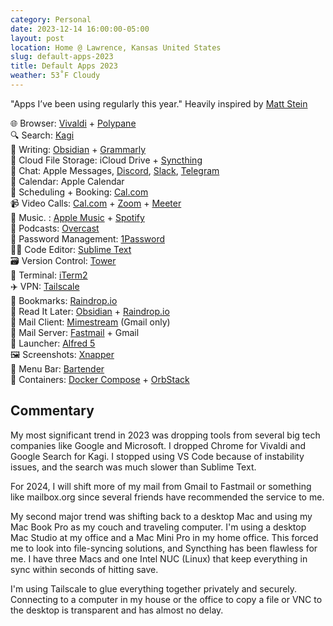 ```yaml
---
category: Personal
date: 2023-12-14 16:00:00-05:00
layout: post
location: Home @ Lawrence, Kansas United States
slug: default-apps-2023
title: Default Apps 2023
weather: 53˚F Cloudy
---
```


"Apps I’ve been using regularly this year." Heavily inspired by [Matt Stein](https://mattstein.com/thoughts/default-apps-2023/)

🌐 Browser: [Vivaldi](https://vivaldi.com) + [Polypane](https://polypane.app)  
🔍 Search: [Kagi](https://kagi.com)  
📝 Writing: [Obsidian](https://obsidian.md/) + [Grammarly](https://grammarly.com)  
📁 Cloud File Storage: iCloud Drive + [Syncthing](https://syncthing.net)  
💬 Chat: Apple Messages, [Discord](https://discord.com/), [Slack](https://slack.com/), [Telegram](https://telegram.org)  
📆 Calendar: Apple Calendar  
📆 Scheduling + Booking: [Cal.com](https://cal.com)  
📹 Video Calls: [Cal.com](https://cal.com) + [Zoom](https://zoom.us) + [Meeter](https://www.trymeeter.com)  
🎵 Music. : [Apple Music](https://www.apple.com/apple-music/) + [Spotify](https://spotify.com)  
🎤 Podcasts: [Overcast](https://overcast.fm)  
🔐 Password Management: [1Password](https://1password.com/)  
🧑‍💻 Code Editor: [Sublime Text](https://www.sublimetext.com/)  
🗃️ Version Control: [Tower](https://www.git-tower.com)  
🐚 Terminal: [iTerm2](https://iterm2.com)  
✈️ VPN: [Tailscale](https://tailscale.com)  
🔖 Bookmarks: [Raindrop.io](https://raindrop.io)  
📑 Read It Later: [Obsidian](https://obsidian.md/) + [Raindrop.io](https://raindrop.io)  
📨 Mail Client: [Mimestream](https://mimestream.com) (Gmail only)  
📮 Mail Server: [Fastmail](https://www.fastmail.com)  + Gmail  
🚀 Launcher: [Alfred 5](https://www.alfredapp.com)  
🖼️ Screenshots: [Xnapper](https://xnapper.com)  
👔 Menu Bar: [Bartender](https://www.macbartender.com)  
🤖 Containers: [Docker Compose](https://www.docker.com) + [OrbStack](https://orbstack.dev)  

## Commentary

My most significant trend in 2023 was dropping tools from several big tech companies like Google and Microsoft. I dropped Chrome for Vivaldi and Google Search for Kagi. I stopped using VS Code because of instability issues, and the search was much slower than Sublime Text.

For 2024, I will shift more of my mail from Gmail to Fastmail or something like mailbox.org since several friends have recommended the service to me.

My second major trend was shifting back to a desktop Mac and using my Mac Book Pro as my couch and traveling computer. I'm using a desktop Mac Studio at my office and a Mac Mini Pro in my home office. This forced me to look into file-syncing solutions, and Syncthing has been flawless for me. I have three Macs and one Intel NUC (Linux) that keep everything in sync within seconds of hitting save.

I'm using Tailscale to glue everything together privately and securely. Connecting to a computer in my house or the office to copy a file or VNC to the desktop is transparent and has almost no delay.
